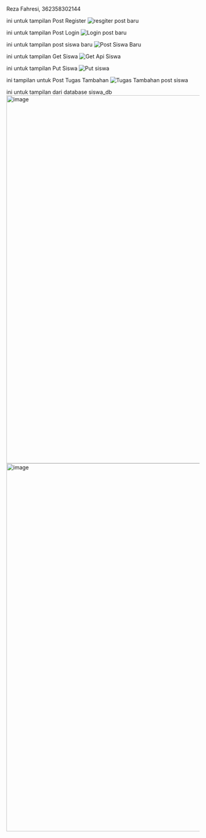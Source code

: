 Reza Fahresi, 362358302144

ini untuk tampilan Post Register
![resgiter post baru](https://github.com/user-attachments/assets/7c7edb93-7d2c-4189-87f5-a26932e7064f)

ini untuk tampilan Post Login
![Login post baru](https://github.com/user-attachments/assets/ea33194c-66f0-4878-8201-bc2e024bc0a8)

ini untuk tampilan post siswa baru
![Post Siswa Baru](https://github.com/user-attachments/assets/9c9600bb-4eb4-4dfc-bacf-4647bc3ae936)

ini untuk tampilan Get Siswa
![Get Api Siswa](https://github.com/user-attachments/assets/a1d1e71c-d231-4717-a679-66ea4322ea69)

ini untuk tampilan Put Siswa
![Put siswa](https://github.com/user-attachments/assets/3c0c176d-1594-4c29-8248-98ada3995424)

ini tampilan untuk Post Tugas Tambahan
![Tugas Tambahan post siswa ](https://github.com/user-attachments/assets/6e9918e3-754c-455a-8e9e-50d7bc020556)

ini untuk tampilan dari database siswa_db
<img width="960" alt="image" src="https://github.com/user-attachments/assets/68422646-407f-4fd7-8d51-b960e3db0da7">
<img width="960" alt="image" src="https://github.com/user-attachments/assets/1414718d-c331-4333-8481-f52e89777a5c">







